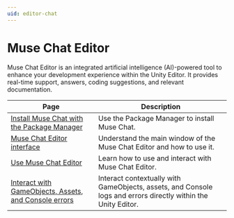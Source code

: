 ```yaml
---
uid: editor-chat
---
```


# Muse Chat Editor

Muse Chat Editor is an integrated artificial intelligence (AI)-powered tool to enhance your development experience within the Unity Editor. It provides real-time support, answers, coding suggestions, and relevant documentation.

| Page | Description |
| ---- | ----------- |
| [Install Muse Chat with the Package Manager](install-chat.md) | Use the Package Manager to install Muse Chat. |
| [Muse Chat Editor interface](editor-chat-interface.md) | Understand the main window of the Muse Chat Editor and how to use it. |
| [Use Muse Chat Editor](use-editor-chat.md) | Learn how to use and interact with Muse Chat Editor. |
| [Interact with GameObjects, Assets, and Console errors](unity-object-query.md) | Interact contextually with GameObjects, assets, and Console logs and errors directly within the Unity Editor. |